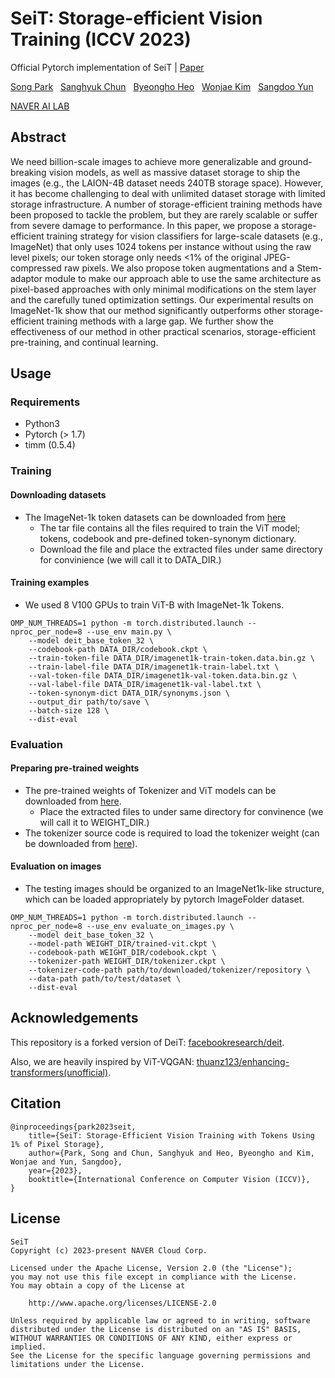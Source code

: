 # SeiT: Storage-efficient Vision Training (ICCV 2023)

Official Pytorch implementation of SeiT | [Paper](https://arxiv.org/abs/2303.11114)

[Song Park](https://8uos.github.io/) &nbsp; [Sanghyuk Chun](https://sanghyukchun.github.io/home/) &nbsp; [Byeongho Heo](https://sites.google.com/view/byeongho-heo/home) &nbsp; [Wonjae Kim](https://wonjae.kim/) &nbsp; [Sangdoo Yun](https://sangdooyun.github.io/)

[NAVER AI LAB](https://naver-career.gitbook.io/en/teams/clova-cic)

## Abstract

We need billion-scale images to achieve more generalizable and ground-breaking vision models, as well as massive dataset storage to ship the images (e.g., the LAION-4B dataset needs 240TB storage space). However, it has become challenging to deal with unlimited dataset storage with limited storage infrastructure. A number of storage-efficient training methods have been proposed to tackle the problem, but they are rarely scalable or suffer from severe damage to performance. In this paper, we propose a storage-efficient training strategy for vision classifiers for large-scale datasets (e.g., ImageNet) that only uses 1024 tokens per instance without using the raw level pixels; our token storage only needs <1% of the original JPEG-compressed raw pixels. We also propose token augmentations and a Stem-adaptor module to make our approach able to use the same architecture as pixel-based approaches with only minimal modifications on the stem layer and the carefully tuned optimization settings. Our experimental results on ImageNet-1k show that our method significantly outperforms other storage-efficient training methods with a large gap. We further show the effectiveness of our method in other practical scenarios, storage-efficient pre-training, and continual learning.


## Usage

### Requirements
- Python3
- Pytorch (> 1.7)
- timm (0.5.4)

### Training
#### Downloading datasets
- The ImageNet-1k token datasets can be downloaded from [here](https://github.com/naver-ai/seit/releases)
  - The tar file contains all the files required to train the ViT model; tokens, codebook and pre-defined token-synonym dictionary.
  - Download the file and place the extracted files under same directory for convinience (we will call it to DATA_DIR.)
  
#### Training examples
- We used 8 V100 GPUs to train ViT-B with ImageNet-1k Tokens.
```
OMP_NUM_THREADS=1 python -m torch.distributed.launch --nproc_per_node=8 --use_env main.py \
    --model deit_base_token_32 \
    --codebook-path DATA_DIR/codebook.ckpt \
    --train-token-file DATA_DIR/imagenet1k-train-token.data.bin.gz \
    --train-label-file DATA_DIR/imagenet1k-train-label.txt \
    --val-token-file DATA_DIR/imagenet1k-val-token.data.bin.gz \
    --val-label-file DATA_DIR/imagenet1k-val-label.txt \
    --token-synonym-dict DATA_DIR/synonyms.json \
    --output_dir path/to/save \
    --batch-size 128 \
    --dist-eval
```
  
  
### Evaluation
#### Preparing pre-trained weights
- The pre-trained weights of Tokenizer and ViT models can be downloaded from [here](https://github.com/naver-ai/seit/releases/tag/v0.0).
  - Place the extracted files to under same directory for convinence (we will call it to WEIGHT_DIR.)
- The tokenizer source code is required to load the tokenizer weight (can be downloaded from [here](https://github.com/thuanz123/enhancing-transformers.git)).

#### Evaluation on images
- The testing images should be organized to an ImageNet1k-like structure, which can be loaded appropriately by pytorch ImageFolder dataset.

```
OMP_NUM_THREADS=1 python -m torch.distributed.launch --nproc_per_node=8 --use_env evaluate_on_images.py \
    --model deit_base_token_32 \
    --model-path WEIGHT_DIR/trained-vit.ckpt \    
    --codebook-path WEIGHT_DIR/codebook.ckpt \
    --tokenizer-path WEIGHT_DIR/tokenizer.ckpt \
    --tokenizer-code-path path/to/downloaded/tokenizer/repository \
    --data-path path/to/test/dataset \
    --dist-eval
```

## Acknowledgements

This repository is a forked version of DeiT: [facebookresearch/deit](https://github.com/facebookresearch/deit).

Also, we are heavily inspired by ViT-VQGAN: [thuanz123/enhancing-transformers(unofficial)](https://github.com/thuanz123/enhancing-transformers).

## Citation

```
@inproceedings{park2023seit,
    title={SeiT: Storage-Efficient Vision Training with Tokens Using 1% of Pixel Storage},
    author={Park, Song and Chun, Sanghyuk and Heo, Byeongho and Kim, Wonjae and Yun, Sangdoo},
    year={2023},
    booktitle={International Conference on Computer Vision (ICCV)},
}
```

## License
```
SeiT
Copyright (c) 2023-present NAVER Cloud Corp.

Licensed under the Apache License, Version 2.0 (the "License");
you may not use this file except in compliance with the License.
You may obtain a copy of the License at

    http://www.apache.org/licenses/LICENSE-2.0

Unless required by applicable law or agreed to in writing, software
distributed under the License is distributed on an "AS IS" BASIS,
WITHOUT WARRANTIES OR CONDITIONS OF ANY KIND, either express or implied.
See the License for the specific language governing permissions and
limitations under the License.
```
